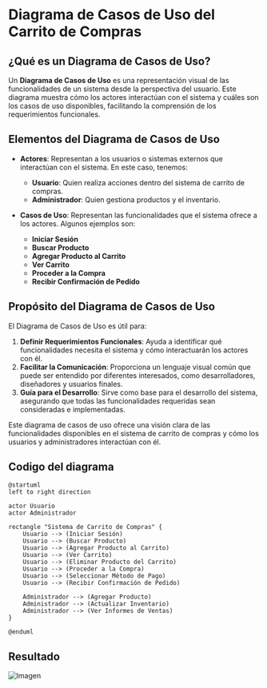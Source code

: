 # Diagrama de Casos de Uso del Carrito de Compras

## ¿Qué es un Diagrama de Casos de Uso?

Un **Diagrama de Casos de Uso** es una representación visual de las funcionalidades de un sistema desde la perspectiva del usuario. Este diagrama muestra cómo los actores interactúan con el sistema y cuáles son los casos de uso disponibles, facilitando la comprensión de los requerimientos funcionales.

## Elementos del Diagrama de Casos de Uso

- **Actores**: Representan a los usuarios o sistemas externos que interactúan con el sistema. En este caso, tenemos:
  - **Usuario**: Quien realiza acciones dentro del sistema de carrito de compras.
  - **Administrador**: Quien gestiona productos y el inventario.
  
- **Casos de Uso**: Representan las funcionalidades que el sistema ofrece a los actores. Algunos ejemplos son:
  - **Iniciar Sesión**
  - **Buscar Producto**
  - **Agregar Producto al Carrito**
  - **Ver Carrito**
  - **Proceder a la Compra**
  - **Recibir Confirmación de Pedido**

## Propósito del Diagrama de Casos de Uso

El Diagrama de Casos de Uso es útil para:

1. **Definir Requerimientos Funcionales**: Ayuda a identificar qué funcionalidades necesita el sistema y cómo interactuarán los actores con él.
2. **Facilitar la Comunicación**: Proporciona un lenguaje visual común que puede ser entendido por diferentes interesados, como desarrolladores, diseñadores y usuarios finales.
3. **Guía para el Desarrollo**: Sirve como base para el desarrollo del sistema, asegurando que todas las funcionalidades requeridas sean consideradas e implementadas.

Este diagrama de casos de uso ofrece una visión clara de las funcionalidades disponibles en el sistema de carrito de compras y cómo los usuarios y administradores interactúan con él.


## Codigo del diagrama
```planuml
@startuml
left to right direction

actor Usuario
actor Administrador

rectangle "Sistema de Carrito de Compras" {
    Usuario --> (Iniciar Sesión)
    Usuario --> (Buscar Producto)
    Usuario --> (Agregar Producto al Carrito)
    Usuario --> (Ver Carrito)
    Usuario --> (Eliminar Producto del Carrito)
    Usuario --> (Proceder a la Compra)
    Usuario --> (Seleccionar Método de Pago)
    Usuario --> (Recibir Confirmación de Pedido)

    Administrador --> (Agregar Producto)
    Administrador --> (Actualizar Inventario)
    Administrador --> (Ver Informes de Ventas)
}

@enduml
```

## Resultado
![Imagen](Img/DiagramaDeCasoDeUso.png)